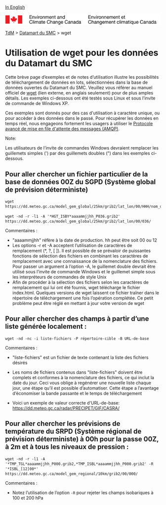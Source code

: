[In English](readme_wget-datamart_en.md)

![ECCC logo](../img_eccc-logo.png)

[TdM](../readme_fr.md) > [Datamart du SMC](readme_fr.md) > wget

# Utilisation de wget pour les données du Datamart du SMC

Cette brève page d’exemples et de notes d’utilisation illustre les possibilités de téléchargement de données en lots, sélectionnées dans la base de données ouvertes du Datamart du SMC. Veuillez vous référer au manuel officiel de [wget](https://www.gnu.org/software/wget/) (lien externe, en anglais seulement) pour de plus amples détails. Les exemples ci-dessous ont été testés sous Linux et sous l’invite de commande de Windows XP.

Ces exemples sont donnés pour des cas d'utilisation à caractère unique, ou pour accèder à des données dans le passé. Pour récupérer les données en temps réel, nous engageons fortement les usagers à utiliser le [Protocole avancé de mise en file d'attente des messages (AMQP)](../msc-datamart/amqp_fr.md).

Note:

Les utilisateurs de l’invite de commandes Windows devraient remplacer les guillemets simples (') par des guillemets doubles (") dans les exemples ci-dessous.

## __Pour aller chercher un fichier particulier__  de la base de données 00Z du SGPD (Système global de prévision déterministe)

    wget https://dd.meteo.gc.ca/model_gem_global/25km/grib2/lat_lon/00/HHH/nom_de_fichier

    wget -nd -r -l1 -A '*HGT_ISBY*aaaammjjhh_P036.grib2' https://dd.meteo.gc.ca/model_gem_global/25km/grib2/lat_lon/00/036/

Commentaires :

* "aaaammjjhh" réfère à la date de production. hh peut être soit 00 ou 12
* Les options -r et -A acceptent l’utilisation de caractères de remplacement (*, ?, [ ]). Il est possible de se prévaloir de puissantes fonctions de sélection des fichiers en combinant les caractères de remplacement avec une connaissance de la nomenclature des fichiers. Pour passer un argument à l’option -A, le guillemet double devrait être utilisé sous l’invite de commande Windows et le guillemet simple sous les interpréteurs de commandes de style Unix
* Afin de procéder à la sélection des fichiers selon les caractères de remplacement qui lui ont été fournis, wget télécharge le fichier index.html. Quelques versions de wget laissent ce fichier traîner dans le répertoire de téléchargement une fois l’opération complétée. Ce petit problème peut être réglé en mettant à jour votre version de wget

## __Pour aller chercher des champs à partir d’une liste générée localement__ :

    wget -nd -nc -i liste-fichiers -P répertoire-cible -B URL-de-base

Commentaires :

* "liste-fichiers" est un fichier de texte contenant la liste des fichiers désirés
* Les noms de fichiers contenus dans "liste-fichiers" doivent être complets et conformes à la nomenclature des fichiers, ce qui inclut la date du jour. Ceci vous oblige à regénérer une nouvelle liste chaque jour, une étape qu’il est possible d’automatiser. Cette étape a l’avantage d’économiser la bande passante et le temps de téléchargement

* Voici un exemple de valeur correcte d'URL-de-base: https://dd.meteo.gc.ca/radar/PRECIPET/GIF/CASRA/

## Pour aller chercher les prévisions de température du SRPD (Système régional de prévision déterministe) à 00h pour la passe 00Z, à 2m et à tous les niveaux de pression :

    wget -nd -r -l1 -A '*TMP_TGL*aaaammjjhh_P000.grib2,*TMP_ISBL*aaaammjjhh_P000.grib2' -R '*ISBL_[12]00*' https://dd.meteo.gc.ca/model_gem_regional/10km/grib2/00/000/

Commentaires :

* Notez l’utilisation de l’option `-R` pour rejeter les champs isobariques à 100 et 200 hPa

